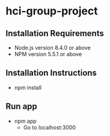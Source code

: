 # hci-group-project

## Installation Requirements
* Node.js version 8.4.0 or above
* NPM version 5.5.1 or above

## Installation Instructions
* npm install 

## Run app
* npm app
  * Go to localhost:3000

